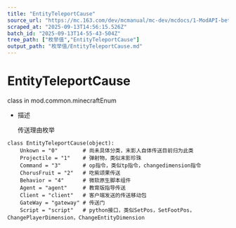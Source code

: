 ```yaml
---
title: "EntityTeleportCause"
source_url: "https://mc.163.com/dev/mcmanual/mc-dev/mcdocs/1-ModAPI-beta/%E6%9E%9A%E4%B8%BE%E5%80%BC/EntityTeleportCause.html"
scraped_at: "2025-09-13T14:56:15.526Z"
batch_id: "2025-09-13T14-55-43-504Z"
tree_path: ["枚举值","EntityTeleportCause"]
output_path: "枚举值/EntityTeleportCause.md"
---
```


#  EntityTeleportCause

class in mod.common.minecraftEnum

*   描述
    
    传送理由枚举
    

```
class EntityTeleportCause(object):
	Unkown = "0"		# 尚未具体分类，末影人自体传送目前归为此类
	Projectile = "1"	# 弹射物，类似末影珍珠
	Command = "3"		# op指令，类似tp指令，changedimension指令
	ChorusFruit = "2"	# 吃紫颂果传送
	Behavior = "4"		# 微软原生脚本组件
	Agent = "agent"		# 教育版指导传送
	Client = "client"	# 客户端发送的传送移动包
	GateWay = "gateway"	# 传送门
	Script = "script"	# python接口，类似SetPos，SetFootPos，ChangePlayerDimension，ChangeEntityDimension


```